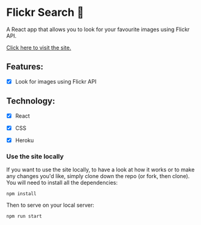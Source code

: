 # Flickr Search :art:

A React app that allows you to look for your favourite images using Flickr API.

[Click here to visit the site.]()

## Features:

- [x] Look for images using Flickr API

## Technology:

- [x] React
- [x] CSS

- [x] Heroku

### Use the site locally

If you want to use the site locally, to have a look at how it works or to make any changes you'd like, simply clone down the repo (or fork, then clone).
You will need to install all the dependencies:
```
npm install
```

Then to serve on your local server:
```
npm run start
```
